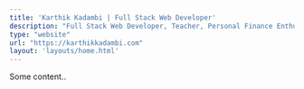 ```yaml
---
title: 'Karthik Kadambi | Full Stack Web Developer'
description: "Full Stack Web Developer, Teacher, Personal Finance Enthusiast"
type: "website"
url: "https://karthikkadambi.com"
layout: 'layouts/home.html'
---
```

<p>Some content..</p>